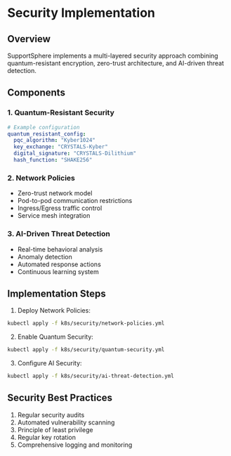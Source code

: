 # Security Implementation

## Overview
SupportSphere implements a multi-layered security approach combining quantum-resistant encryption, zero-trust architecture, and AI-driven threat detection.

## Components

### 1. Quantum-Resistant Security
```yaml
# Example configuration
quantum_resistant_config:
  pqc_algorithm: "Kyber1024"
  key_exchange: "CRYSTALS-Kyber"
  digital_signature: "CRYSTALS-Dilithium"
  hash_function: "SHAKE256"
```

### 2. Network Policies
- Zero-trust network model
- Pod-to-pod communication restrictions
- Ingress/Egress traffic control
- Service mesh integration

### 3. AI-Driven Threat Detection
- Real-time behavioral analysis
- Anomaly detection
- Automated response actions
- Continuous learning system

## Implementation Steps

1. Deploy Network Policies:
```bash
kubectl apply -f k8s/security/network-policies.yml
```

2. Enable Quantum Security:
```bash
kubectl apply -f k8s/security/quantum-security.yml
```

3. Configure AI Security:
```bash
kubectl apply -f k8s/security/ai-threat-detection.yml
```

## Security Best Practices
1. Regular security audits
2. Automated vulnerability scanning
3. Principle of least privilege
4. Regular key rotation
5. Comprehensive logging and monitoring
